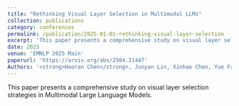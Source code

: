 ```yaml
---
title: "Rethinking Visual Layer Selection in Multimodal LLMs"
collection: publications
category: conferences
permalink: /publication/2025-01-01-rethinking-visual-layer-selection
excerpt: 'This paper presents a comprehensive study on visual layer selection strategies in Multimodal Large Language Models.'
date: 2025
venue: 'EMNLP 2025 Main'
paperurl: 'https://arxiv.org/abs/2504.21447'
Authors: '<strong>Haoran Chen</strong>, Junyan Lin, Xinhao Chen, Yue Fan, Xin Jin, Hui Su, Jianfeng Dong, Jinlan Fu, Xiaoyu Shen'
---
```


This paper presents a comprehensive study on visual layer selection strategies in Multimodal Large Language Models.
